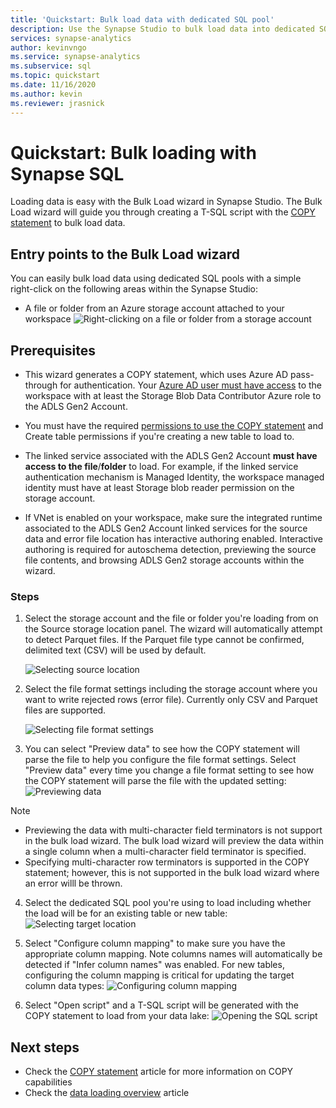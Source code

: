 ```yaml
---
title: 'Quickstart: Bulk load data with dedicated SQL pool'
description: Use the Synapse Studio to bulk load data into dedicated SQL pool in Azure Synapse Analytics.
services: synapse-analytics
author: kevinvngo
ms.service: synapse-analytics
ms.subservice: sql
ms.topic: quickstart
ms.date: 11/16/2020
ms.author: kevin
ms.reviewer: jrasnick
---
```


# Quickstart: Bulk loading with Synapse SQL

Loading data is easy with the Bulk Load wizard in Synapse Studio. The Bulk Load wizard will guide you through creating a T-SQL script with the [COPY statement](/sql/t-sql/statements/copy-into-transact-sql?view=azure-sqldw-latest&preserve-view=true) to bulk load data. 

## Entry points to the Bulk Load wizard

You can easily bulk load data using dedicated SQL pools with a simple right-click on the following areas within the Synapse Studio:

- A file or folder from an Azure storage account attached to your workspace
![Right-clicking on a file or folder from a storage account](./sql/media/bulk-load/bulk-load-entry-point-0.png)

## Prerequisites

- This wizard generates a COPY statement, which uses Azure AD pass-through for authentication. Your [Azure AD user must have access](
./sql-data-warehouse/quickstart-bulk-load-copy-tsql-examples.md#d-azure-active-directory-authentication) to the workspace with at least the Storage Blob Data Contributor Azure role to the ADLS Gen2 Account. 

- You must have the required [permissions to use the COPY statement](/sql/t-sql/statements/copy-into-transact-sql?view=azure-sqldw-latest&preserve-view=true#permissions) and Create table permissions if you're creating a new table to load to.

- The linked service associated with the ADLS Gen2 Account **must have access to the file**/**folder** to load. For example, if the linked service authentication mechanism is Managed Identity, the workspace managed identity must have at least Storage blob reader permission on the storage account.

- If VNet is enabled on your workspace, make sure the integrated runtime associated to the ADLS Gen2 Account linked services for the source data and error file location has interactive authoring enabled. Interactive authoring is required for autoschema detection, previewing the source file contents, and browsing ADLS Gen2 storage accounts within the wizard.

### Steps

1. Select the storage account and the file or folder you're loading from on the Source storage location panel. The wizard will automatically attempt to detect Parquet files. If the Parquet file type cannot be confirmed, delimited text (CSV) will be used by default.

   ![Selecting source location](./sql/media/bulk-load/bulk-load-source-location.png)

2. Select the file format settings including the storage account where you want to write rejected rows (error file). Currently only CSV and Parquet files are supported.

	![Selecting file format settings](./sql/media/bulk-load/bulk-load-file-format-settings.png)

3. You can select "Preview data" to see how the COPY statement will parse the file to help you configure the file format settings. Select "Preview data" every time you change a file format setting to see how the COPY statement will parse the file with the updated setting:
   ![Previewing data](./sql/media/bulk-load/bulk-load-file-format-settings-preview-data.png) 

> [!NOTE]  
>
> - Previewing the data with multi-character field terminators is not support in the bulk load wizard. The bulk load wizard will preview the data within a single column when a multi-character field terminator is specified. 
> - Specifying multi-character row terminators is supported in the COPY statement; however, this is not supported in the bulk load wizard where an error willl be thrown.

4. Select the dedicated SQL pool you're using to load including whether the load will be for an existing table or new table:
   ![Selecting target location](./sql/media/bulk-load/bulk-load-target-location.png)

5. Select "Configure column mapping" to make sure you have the appropriate column mapping. Note columns names will automatically be detected if "Infer column names" was enabled. For new tables, configuring the column mapping is critical for updating the target column data types:
   ![Configuring column mapping](./sql/media/bulk-load/bulk-load-target-location-column-mapping.png)

6. Select "Open script" and a T-SQL script will be generated with the COPY statement to load from your data lake:
   ![Opening the SQL script](./sql/media/bulk-load/bulk-load-target-final-script.png)

## Next steps

- Check the [COPY statement](/sql/t-sql/statements/copy-into-transact-sql?view=azure-sqldw-latest&preserve-view=true#syntax) article for more information on COPY capabilities
- Check the [data loading overview](./sql-data-warehouse/design-elt-data-loading.md#what-is-elt) article
